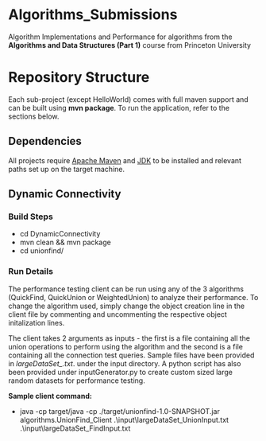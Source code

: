# Algorithms_Submissions

Algorithm Implementations and Performance for algorithms from the __Algorithms and Data Structures (Part 1)__ course from Princeton University

# Repository Structure
Each sub-project (except HelloWorld) comes with full maven support and can be built using __mvn package__. To run the application, refer to the sections below.

## Dependencies
All projects require [Apache Maven](https://maven.apache.org/index.html) and [JDK](https://www.oracle.com/java/technologies/javase-jdk8-downloads.html) to be installed and relevant paths set up on the target machine.

## Dynamic Connectivity
### Build Steps
  - cd DynamicConnectivity
  - mvn clean && mvn package
  - cd unionfind/
 
### Run Details
The performance testing client can be run using any of the 3 algorithms (QuickFind, QuickUnion or WeightedUnion) to analyze their performance. To change the algorithm used, simply change the object creation line in the client file by commenting and uncommenting the respective 
object initalization lines.

The client takes 2 arguments as inputs - the first is a file containing all the union operations to perform using the algorithm and the second is a file containing all the connection test queries. Sample files have been provided in *largeDataSet_.txt*. under the input directory. A python script has also been provided under inputGenerator.py to create custom sized large random datasets for performance testing.

__Sample client command:__
  - java -cp target/java -cp ./target/unionfind-1.0-SNAPSHOT.jar algorithms.UnionFind_Client .\input\largeDataSet_UnionInput.txt .\input\largeDataSet_FindInput.txt
